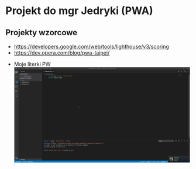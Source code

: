 # Projekt do mgr Jedryki (PWA)

## Projekty wzorcowe 
- https://developers.google.com/web/tools/lighthouse/v3/scoring
 - https://dev.opera.com/blog/pwa-taipei/
 * Moje literki PW <br />
![VS Code](./docs/qsZ3f6uXK8.gif)



